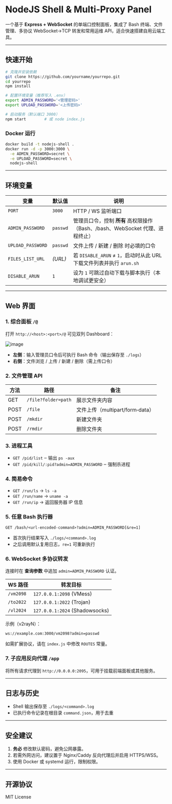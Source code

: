 # NodeJS Shell & Multi‑Proxy Panel

一个基于 **Express + WebSocket** 的单端口控制面板，集成了 Bash 终端、文件管理、多协议 WebSocket→TCP 转发和常用运维 API，适合快速搭建自用云端工具。

---

## 快速开始

```bash
# 克隆并安装依赖
git clone https://github.com/yourname/yourrepo.git
cd yourrepo
npm install

# 配置环境变量（推荐写入 .env）
export ADMIN_PASSWORD='<管理密码>'
export UPLOAD_PASSWORD='<上传密码>'

# 启动服务（默认端口 3000）
npm start        # 或 node index.js
```

### Docker 运行

```bash
docker build -t nodejs-shell .
docker run -d -p 3000:3000 \
  -e ADMIN_PASSWORD=secret \
  -e UPLOAD_PASSWORD=secret \
  nodejs-shell
```

---

## 环境变量

| 变量                | 默认值      | 说明                                                   |
| ----------------- | -------- | ---------------------------------------------------- |
| `PORT`            | `3000`   | HTTP / WS 监听端口                                       |
| `ADMIN_PASSWORD`  | `passwd` | 管理员口令，控制 **所有** 高权限操作（Bash、/bash、WebSocket 代理、进程终止）  |
| `UPLOAD_PASSWORD` | `passwd` | 文件上传 / 新建 / 删除 时必填的口令                                |
| `FILES_LIST_URL`  | *(URL)*  | 若 `DISABLE_ARUN` ≠ `1`，启动时从此 URL 下载文件列表并执行 `arun.sh` |
| `DISABLE_ARUN`    | `1`      | 设为 `1` 可跳过自动下载与脚本执行（本地调试更安全）                         |

---

## Web 界面

### 1. 综合面板 `/@`

打开 `http://<host>:<port>/@` 可见双列 Dashboard：

![image](https://github.com/user-attachments/assets/dad0d6e4-2956-4aa0-a956-35797706cada)

* **左侧**：输入管理员口令后可执行 Bash 命令（输出保存至 `./logs`）
* **右侧**：文件浏览 / 上传 / 新建 / 删除（需上传口令）

### 2. 文件管理 API

| 方法   | 路径                  | 备注                        |
| ---- | ------------------- | ------------------------- |
| GET  | `/file?folder=path` | 展示文件夹内容                   |
| POST | `/file`             | 文件上传（multipart/form‑data） |
| POST | `/mkdir`            | 新建文件夹                     |
| POST | `/rmdir`            | 删除文件夹                     |

### 3. 进程工具

* `GET /pid/list` ‒ 输出 `ps -aux`
* `GET /pid/kill/:pid?admin=ADMIN_PASSWORD` ‒ 强制杀进程

### 4. 简易命令

* `GET /run/ls` → `ls -a`
* `GET /run/name` → `uname -a`
* `GET /run/ip` → 返回服务器 IP 信息

### 5. 任意 Bash 执行器

```
GET /bash/<url-encoded-command>?admin=ADMIN_PASSWORD[&re=1]
```

* 首次执行结果写入 `./logs/<command>.log`
* 之后调用默认复用日志，`re=1` 可重新执行

### 6. WebSocket 多协议转发

连接时在 **查询参数** 中追加 `admin=ADMIN_PASSWORD` 认证。

| WS 路径     | 转发目标                            |
| --------- | ------------------------------- |
| `/vm2098` | `127.0.0.1:2098` (VMess)        |
| `/to2022` | `127.0.0.1:2022` (Trojan)       |
| `/vl2024` | `127.0.0.1:2024` (Shadowsocks)  |

示例（v2rayN）：

```
ws://example.com:3000/vm2098?admin=passwd
```

如需扩展协议，请在 `index.js` 中修改 `ROUTES` 常量。

### 7. 子应用反向代理 `/app`

将所有请求代理到 `http://0.0.0.0:2095`，可用于挂载前端面板或其他服务。

---

## 日志与历史

* Shell 输出保存至 `./logs/<command>.log`
* 已执行命令记录在根目录 `command.json`，用于去重

---

## 安全建议

1. **务必** 修改默认密码，避免公网暴露。
2. 若需外网访问，建议置于 Nginx/Caddy 反向代理后并启用 HTTPS/WSS。
3. 使用 Docker 或 systemd 运行，限制权限。

---

## 开源协议

MIT License
